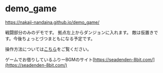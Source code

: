 # demo_game

https://nakaji-nandaina.github.io/demo_game/

戦闘部分のみのデモです。
拠点左上からダンジョンに入れます。
敵は仮置きです。今後ちょっとづつまともになる予定です。

操作方法については[こちら](https://github.com/nakaji-nandaina/Unity2DActionGame)をご覧ください。

ゲームでお借りしているふりーBGMのサイト[https://seadenden-8bit.com/](https://seadenden-8bit.com/)
